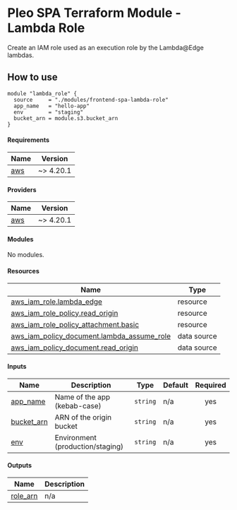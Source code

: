 # Pleo SPA Terraform Module - Lambda Role

Create an IAM role used as an execution role by the Lambda@Edge lambdas.

## How to use

```hcl
module "lambda_role" {
  source     = "./modules/frontend-spa-lambda-role"
  app_name   = "hello-app"
  env        = "staging"
  bucket_arn = module.s3.bucket_arn
}
```

<!-- BEGIN_TF_DOCS -->

#### Requirements

| Name                                                   | Version   |
| ------------------------------------------------------ | --------- |
| <a name="requirement_aws"></a> [aws](#requirement_aws) | ~> 4.20.1 |

#### Providers

| Name                                             | Version   |
| ------------------------------------------------ | --------- |
| <a name="provider_aws"></a> [aws](#provider_aws) | ~> 4.20.1 |

#### Modules

No modules.

#### Resources

| Name                                                                                                                                             | Type        |
| ------------------------------------------------------------------------------------------------------------------------------------------------ | ----------- |
| [aws_iam_role.lambda_edge](https://registry.terraform.io/providers/hashicorp/aws/latest/docs/resources/iam_role)                                 | resource    |
| [aws_iam_role_policy.read_origin](https://registry.terraform.io/providers/hashicorp/aws/latest/docs/resources/iam_role_policy)                   | resource    |
| [aws_iam_role_policy_attachment.basic](https://registry.terraform.io/providers/hashicorp/aws/latest/docs/resources/iam_role_policy_attachment)   | resource    |
| [aws_iam_policy_document.lambda_assume_role](https://registry.terraform.io/providers/hashicorp/aws/latest/docs/data-sources/iam_policy_document) | data source |
| [aws_iam_policy_document.read_origin](https://registry.terraform.io/providers/hashicorp/aws/latest/docs/data-sources/iam_policy_document)        | data source |

#### Inputs

| Name                                                            | Description                      | Type     | Default | Required |
| --------------------------------------------------------------- | -------------------------------- | -------- | ------- | :------: |
| <a name="input_app_name"></a> [app_name](#input_app_name)       | Name of the app (kebab-case)     | `string` | n/a     |   yes    |
| <a name="input_bucket_arn"></a> [bucket_arn](#input_bucket_arn) | ARN of the origin bucket         | `string` | n/a     |   yes    |
| <a name="input_env"></a> [env](#input_env)                      | Environment (production/staging) | `string` | n/a     |   yes    |

#### Outputs

| Name                                                        | Description |
| ----------------------------------------------------------- | ----------- |
| <a name="output_role_arn"></a> [role_arn](#output_role_arn) | n/a         |

<!-- END_TF_DOCS -->
